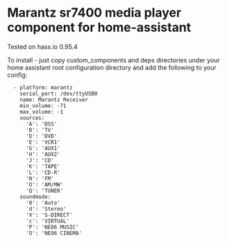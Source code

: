 # Marantz sr7400 media player component for home-assistant

Tested on hass.io  0.95.4 

To install - just copy custom_components and deps directories under your home assistant root configuration directory and add the following to your config:
```
  - platform: marantz  
    serial_port: /dev/ttyUSB0  
    name: Marantz Receiver  
    min_volume: -71  
    max_volume: -1  
    sources:  
      'A': 'DSS'  
      'B': 'TV'  
      'D': 'DVD'  
      'E': 'VCR1'  
      'G': 'AUX1'  
      'H': 'AUX2'  
      'J': 'CD'  
      'K': 'TAPE'  
      'L': 'CD-R'  
      'N': 'FM'  
      'O': 'AM/MW'  
      'Q': 'TUNER'  
    soundmode:  
      '0': 'Auto'  
      'd': 'Stereo'  
      'X': 'S-DIRECT'  
      'c': 'VIRTUAL'  
      'P': 'NEO6 MUSIC'  
      'O': 'NEO6 CINEMA'  
```
